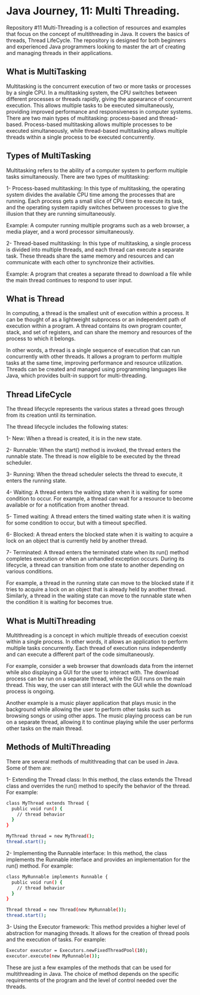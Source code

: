 # Java Journey, 11: Multi Threading.

Repository #11 Multi-Threading is a collection of resources and examples that focus on the concept of multithreading in Java. It covers the basics of threads, Thread LifeCycle. The repository is designed for both beginners and experienced Java programmers looking to master the art of creating and managing threads in their applications.

## What is MultiTasking

Multitasking is the concurrent execution of two or more tasks or processes by a single CPU. In a multitasking system, the CPU switches between different processes or threads rapidly, giving the appearance of concurrent execution. This allows multiple tasks to be executed simultaneously, providing improved performance and responsiveness in computer systems. There are two main types of multitasking: process-based and thread-based. Process-based multitasking allows multiple processes to be executed simultaneously, while thread-based multitasking allows multiple threads within a single process to be executed concurrently.

## Types of MultiTasking

Multitasking refers to the ability of a computer system to perform multiple tasks simultaneously. There are two types of multitasking:

1- Process-based multitasking: In this type of multitasking, the operating system divides the available CPU time among the processes that are running. Each process gets a small slice of CPU time to execute its task, and the operating system rapidly switches between processes to give the illusion that they are running simultaneously.

Example: A computer running multiple programs such as a web browser, a media player, and a word processor simultaneously.

2- Thread-based multitasking: In this type of multitasking, a single process is divided into multiple threads, and each thread can execute a separate task. These threads share the same memory and resources and can communicate with each other to synchronize their activities.

Example: A program that creates a separate thread to download a file while the main thread continues to respond to user input.

## What is Thread

In computing, a thread is the smallest unit of execution within a process. It can be thought of as a lightweight subprocess or an independent path of execution within a program. A thread contains its own program counter, stack, and set of registers, and can share the memory and resources of the process to which it belongs.

In other words, a thread is a single sequence of execution that can run concurrently with other threads. It allows a program to perform multiple tasks at the same time, improving performance and resource utilization. Threads can be created and managed using programming languages like Java, which provides built-in support for multi-threading.

## Thread LifeCycle

The thread lifecycle represents the various states a thread goes through from its creation until its termination.

The thread lifecycle includes the following states:

1- New: When a thread is created, it is in the new state.

2- Runnable: When the start() method is invoked, the thread enters the runnable state. The thread is now eligible to be executed by the thread scheduler.

3- Running: When the thread scheduler selects the thread to execute, it enters the running state.

4- Waiting: A thread enters the waiting state when it is waiting for some condition to occur. For example, a thread can wait for a resource to become available or for a notification from another thread.

5- Timed waiting: A thread enters the timed waiting state when it is waiting for some condition to occur, but with a timeout specified.

6- Blocked: A thread enters the blocked state when it is waiting to acquire a lock on an object that is currently held by another thread.

7- Terminated: A thread enters the terminated state when its run() method completes execution or when an unhandled exception occurs.
During its lifecycle, a thread can transition from one state to another depending on various conditions.

For example, a thread in the running state can move to the blocked state if it tries to acquire a lock on an object that is already held by another thread. Similarly, a thread in the waiting state can move to the runnable state when the condition it is waiting for becomes true.

## What is MultiThreading

Multithreading is a concept in which multiple threads of execution coexist within a single process. In other words, it allows an application to perform multiple tasks concurrently. Each thread of execution runs independently and can execute a different part of the code simultaneously.

For example, consider a web browser that downloads data from the internet while also displaying a GUI for the user to interact with. The download process can be run on a separate thread, while the GUI runs on the main thread. This way, the user can still interact with the GUI while the download process is ongoing.

Another example is a music player application that plays music in the background while allowing the user to perform other tasks such as browsing songs or using other apps. The music playing process can be run on a separate thread, allowing it to continue playing while the user performs other tasks on the main thread.

## Methods of MultiThreading

There are several methods of multithreading that can be used in Java. Some of them are:

1- Extending the Thread class: In this method, the class extends the Thread class and overrides the run() method to specify the behavior of the thread. For example:

```bash
class MyThread extends Thread {
  public void run() {
    // thread behavior
  }
}

MyThread thread = new MyThread();
thread.start();
```

2- Implementing the Runnable interface: In this method, the class implements the Runnable interface and provides an implementation for the run() method. For example:

```bash
class MyRunnable implements Runnable {
  public void run() {
    // thread behavior
  }
}

Thread thread = new Thread(new MyRunnable());
thread.start();
```

3- Using the Executor framework: This method provides a higher level of abstraction for managing threads. It allows for the creation of thread pools and the execution of tasks. For example:

```bash
Executor executor = Executors.newFixedThreadPool(10);
executor.execute(new MyRunnable());
```

These are just a few examples of the methods that can be used for multithreading in Java. The choice of method depends on the specific requirements of the program and the level of control needed over the threads.
